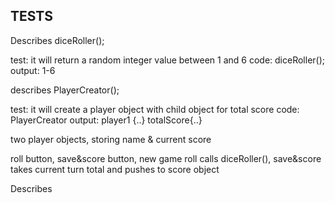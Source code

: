 ## TESTS

Describes diceRoller();

test: it will return a random integer value between 1 and 6
code: diceRoller();
output: 1-6

<!-- test: it will keep score across multiple rolls of diceRoller()
code: diceroller()
output: total of # rolled so far -->

describes PlayerCreator();

test: it will create a player object with child object for total score
code: PlayerCreator
output: player1 {..} totalScore{..}


two player objects, storing name & current score

roll button, save&score button, new game
roll calls diceRoller(), save&score takes current turn total and pushes to score object


Describes 